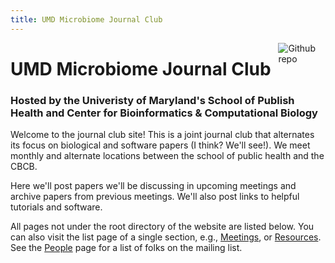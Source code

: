 ```yaml
---
title: UMD Microbiome Journal Club
---
```


[<img src="https://github.com/goodroot/hugo-classic/raw/master/images/partywizard.gif" style="max-width:15%;min-width:40px;float:right;" alt="Github repo" />](https://github.com/goodroot/hugo-classic)

# UMD Microbiome Journal Club

### Hosted by the Univeristy of Maryland's School of Publish Health and Center for Bioinformatics & Computational Biology

Welcome to the journal club site! This is a joint journal club that alternates its focus on biological and software papers (I think? We'll see!). We meet monthly and alternate locations between the school of public health and the CBCB.

Here we'll post papers we'll be discussing in upcoming meetings and archive papers from previous meetings. We'll also post links to helpful tutorials and software.

All pages not under the root directory of the website are listed below. You can also visit the list page of a single section, e.g., [Meetings](/meetings/), or [Resources](/resources/). See the [People](/people/) page for a list of folks on the mailing list.
